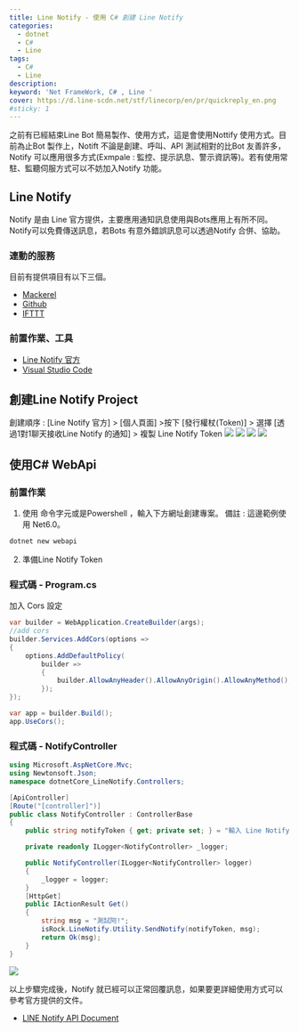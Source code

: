```yaml
---
title: Line Notify - 使用 C# 創建 Line Notify
categories: 
  - dotnet
  - C#
  - Line
tags: 
  - C#
  - Line
description:
keyword: 'Net FrameWork, C# , Line '
cover: https://d.line-scdn.net/stf/linecorp/en/pr/quickreply_en.png
#sticky: 1
---
```

之前有已經結束Line Bot 簡易製作、使用方式，這是會使用Nottify 使用方式。目前為止Bot 製作上，Notift 不論是創建、呼叫、API 測試相對的比Bot 友善許多，Notify 可以應用很多方式(Exmpale : 監控、提示訊息、警示資訊等)。若有使用常駐、監聽伺服方式可以不妨加入Notify 功能。

## Line Notify
Notify 是由 Line 官方提供，主要應用通知訊息使用與Bots應用上有所不同。Notify可以免費傳送訊息，若Bots 有意外錯誤訊息可以透過Notify 合併、協助。


### 連動的服務
目前有提供項目有以下三個。
- [Mackerel](https://en.mackerel.io/)
- [Github](https://github.com/)
- [IFTTT](https://ifttt.com/line)

### 前置作業、工具
- [Line Notify 官方](https://notify-bot.line.me/zh_TW/)
- [Visual Studio Code](https://code.visualstudio.com/)

## 創建Line Notify Project
創建順序 : [Line Notify 官方] > [個人頁面]  >按下 [發行權杖(Token)] > 選擇 [透過1對1聊天接收Line Notify 的通知] > 複製 Line Notify Token 
![](/img/dotnet/LineNotify/Snipaste_2022-10-08_22-20-10.png)
![](/img/dotnet/LineNotify/Snipaste_2022-10-08_22-21-24.png)
![](/img/dotnet/LineNotify/Snipaste_2022-10-08_22-22-00.png)
![](/img/dotnet/LineNotify/Snipaste_2022-10-08_22-22-48.png)


## 使用C# WebApi
### 前置作業
1. 使用 命令字元或是Powershell ，輸入下方網址創建專案。
備註 : 這邊範例使用 Net6.0。
```cmd
dotnet new webapi
```
2. 準備Line Notify Token 



### 程式碼 - Program.cs 
加入 Cors 設定
```cs
var builder = WebApplication.CreateBuilder(args);
//add cors
builder.Services.AddCors(options =>
{
    options.AddDefaultPolicy(
        builder =>
        {
            builder.AllowAnyHeader().AllowAnyOrigin().AllowAnyMethod();
        });
});

var app = builder.Build();
app.UseCors();
```
### 程式碼 - NotifyController

```cs
using Microsoft.AspNetCore.Mvc;
using Newtonsoft.Json;
namespace dotnetCore_LineNotify.Controllers;

[ApiController]
[Route("[controller]")]
public class NotifyController : ControllerBase
{
    public string notifyToken { get; private set; } = "輸入 Line Notify Token";

    private readonly ILogger<NotifyController> _logger;

    public NotifyController(ILogger<NotifyController> logger)
    {
        _logger = logger;
    }
    [HttpGet]
    public IActionResult Get()
    {
        string msg = "測試阿!";
        isRock.LineNotify.Utility.SendNotify(notifyToken, msg);
        return Ok(msg);
    }
}
```
![](/img/dotnet/LineNotify/Snipaste_2022-10-08_23-03-58.png)

以上步驟完成後，Notify 就已經可以正常回覆訊息，如果要更詳細使用方式可以參考官方提供的文件。


- [LINE Notify API Document](https://notify-bot.line.me/doc/en/)